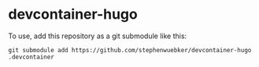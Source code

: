 # devcontainer-hugo

To use, add this repository as a git submodule like this:

```git submodule add https://github.com/stephenwuebker/devcontainer-hugo .devcontainer```
